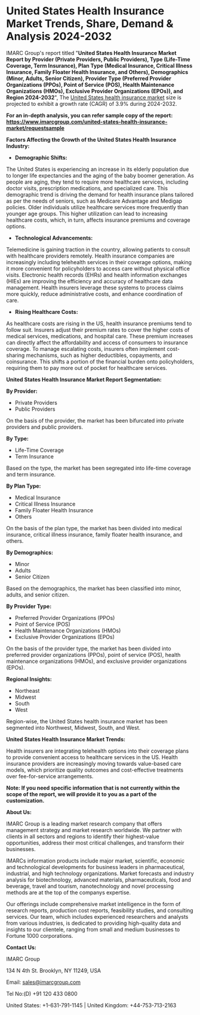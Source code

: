 ﻿# United States Health Insurance Market Trends, Share, Demand & Analysis 2024-2032
IMARC Group's report titled "**United States Health Insurance Market Report by Provider (Private Providers, Public Providers), Type (Life-Time Coverage, Term Insurance), Plan Type (Medical Insurance, Critical Illness Insurance, Family Floater Health Insurance, and Others), Demographics (Minor, Adults, Senior Citizen), Provider Type (Preferred Provider Organizations (PPOs), Point of Service (POS), Health Maintenance Organizations (HMOs), Exclusive Provider Organizations (EPOs)), and Region 2024-2032**", The [United States health insurance market](https://www.imarcgroup.com/united-states-health-insurance-market) size is projected to exhibit a growth rate (CAGR) of 3.9% during 2024-2032.

**For an in-depth analysis, you can refer sample copy of the report: <https://www.imarcgroup.com/united-states-health-insurance-market/requestsample>**

**Factors Affecting the Growth of the United States Health Insurance Industry:**

- **Demographic Shifts:**

The United States is experiencing an increase in its elderly population due to longer life expectancies and the aging of the baby boomer generation. As people are aging, they tend to require more healthcare services, including doctor visits, prescription medications, and specialized care. This demographic trend is driving the demand for health insurance plans tailored as per the needs of seniors, such as Medicare Advantage and Medigap policies. Older individuals utilize healthcare services more frequently than younger age groups. This higher utilization can lead to increasing healthcare costs, which, in turn, affects insurance premiums and coverage options.

- **Technological Advancements:**

Telemedicine is gaining traction in the country, allowing patients to consult with healthcare providers remotely. Health insurance companies are increasingly including telehealth services in their coverage options, making it more convenient for policyholders to access care without physical office visits. Electronic health records (EHRs) and health information exchanges (HIEs) are improving the efficiency and accuracy of healthcare data management. Health insurers leverage these systems to process claims more quickly, reduce administrative costs, and enhance coordination of care.

- **Rising Healthcare Costs:**

As healthcare costs are rising in the US, health insurance premiums tend to follow suit. Insurers adjust their premium rates to cover the higher costs of medical services, medications, and hospital care. These premium increases can directly affect the affordability and access of consumers to insurance coverage. To manage escalating costs, insurers often implement cost-sharing mechanisms, such as higher deductibles, copayments, and coinsurance. This shifts a portion of the financial burden onto policyholders, requiring them to pay more out of pocket for healthcare services.

**United States Health Insurance Market Report Segmentation:**

**By Provider:**

- Private Providers
- Public Providers

On the basis of the provider, the market has been bifurcated into private providers and public providers.

**By Type:**

- Life-Time Coverage
- Term Insurance

Based on the type, the market has been segregated into life-time coverage and term insurance.

**By Plan Type:**

- Medical Insurance
- Critical Illness Insurance
- Family Floater Health Insurance
- Others

On the basis of the plan type, the market has been divided into medical insurance, critical illness insurance, family floater health insurance, and others.

**By Demographics:**

- Minor
- Adults
- Senior Citizen

Based on the demographics, the market has been classified into minor, adults, and senior citizen.

**By Provider Type:**

- Preferred Provider Organizations (PPOs)
- Point of Service (POS)
- Health Maintenance Organizations (HMOs)
- Exclusive Provider Organizations (EPOs)

On the basis of the provider type, the market has been divided into preferred provider organizations (PPOs), point of service (POS), health maintenance organizations (HMOs), and exclusive provider organizations (EPOs).

**Regional Insights:**

- Northeast
- Midwest
- South
- West

Region-wise, the United States health insurance market has been segmented into Northwest, Midwest, South, and West.

**United States Health Insurance Market Trends:**

Health insurers are integrating telehealth options into their coverage plans to provide convenient access to healthcare services in the US. Health insurance providers are increasingly moving towards value-based care models, which prioritize quality outcomes and cost-effective treatments over fee-for-service arrangements.

**Note: If you need specific information that is not currently within the scope of the report, we will provide it to you as a part of the customization.**

**About Us:**

IMARC Group is a leading market research company that offers management strategy and market research worldwide. We partner with clients in all sectors and regions to identify their highest-value opportunities, address their most critical challenges, and transform their businesses.

IMARCs information products include major market, scientific, economic and technological developments for business leaders in pharmaceutical, industrial, and high technology organizations. Market forecasts and industry analysis for biotechnology, advanced materials, pharmaceuticals, food and beverage, travel and tourism, nanotechnology and novel processing methods are at the top of the companys expertise.

Our offerings include comprehensive market intelligence in the form of research reports, production cost reports, feasibility studies, and consulting services. Our team, which includes experienced researchers and analysts from various industries, is dedicated to providing high-quality data and insights to our clientele, ranging from small and medium businesses to Fortune 1000 corporations.

**Contact Us:**

IMARC Group

134 N 4th St. Brooklyn, NY 11249, USA

Email: sales@imarcgroup.com

Tel No:(D) +91 120 433 0800

United States: +1-631-791-1145 | United Kingdom: +44-753-713-2163

